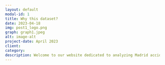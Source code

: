 ```yaml
---
layout: default
modal-id: 1
title: Why this dataset?
date: 2023-04-18
img: post1_logo.png
graph: graph1.jpeg
alt: image-alt
project-date: April 2023
client: 
category: 
description: Welcome to our website dedicated to analyzing Madrid accidents data! Our website provides a user-friendly interface for exploring a comprehensive dataset on traffic accidents that have occurred in Madrid from 2019 to 2023. By analyzing this data, you can gain insights into the causes and patterns of accidents, which can inform policy decisions and help to reduce the number of accidents in the future. Our website offers various tools and resources to help you make sense of the data, including data visualization tools and data analysis guides. Whether you are studying or working in a field related to data analysis or simply interested in improving road safety in Madrid, our website is a valuable resource. The information presented on this website was taken from [insert link here]. Explore the data and let us know if you have any questions or feedback!
---
```

